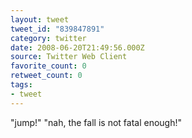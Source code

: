 ```yaml
---
layout: tweet
tweet_id: "839847891"
category: twitter
date: 2008-06-20T21:49:56.000Z
source: Twitter Web Client
favorite_count: 0
retweet_count: 0
tags:
- tweet
---
```


"jump!" "nah, the fall is not fatal enough!"
